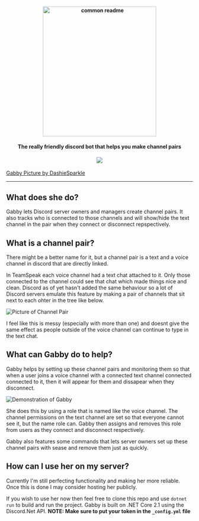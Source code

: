 <h4 align="center">
  <img alt="common readme" src="https://i.imgur.com/5zpfhLm.png" width="306.3" height="350">
</h4>
<h4 align="center">
  The really friendly discord bot that helps you make channel pairs
</h4>
<h4 align="center">
  <a href="https://discord.gg/GPCkUX"><img src="https://badgen.net/badge/Gabby's%20Birdhouse/Join?icon=discord"</a>
</h4>

Gabby Picture by [DashieSparkle](https://www.deviantart.com/dashiesparkle)

---

## What does she do?
Gabby lets Discord server owners and managers create channel pairs. It also tracks who is connected to those channels and will show/hide the text channel in the pair when they connect or disconnect repspectively.

## What is a channel pair?
There might be a better name for it, but a channel pair is a text and a voice channel in discord that are directly linked.

In TeamSpeak each voice channel had a text chat attached to it. Only those connected to the channel could see that chat which made things nice and clean. Discord as of yet hasn't added the same behaviour so a lot of Discord servers emulate this feature by making a pair of channels that sit next to each ohter in the tree like below.

![Picture of Channel Pair](https://i.imgur.com/OLV4CcF.png)

I feel like this is messy (especially with more than one) and doesnt give the same effect as people outside of the voice channel can continue to type in the text chat.

## What can Gabby do to help?
Gabby helps by setting up these channel pairs and monitoring them so that when a user joins a voice channel with a connected text channel connected connected to it, then it will appear for them and dissapear when they disconnect.

![Demonstration of Gabby](https://i.imgur.com/585lsai.gif)

She does this by using a role that is named like the voice channel. The channel permissions on the text channel are set so that everyone cannot see it, but the name role can. Gabby then assigns and removes this role from users as they connect and disconnect respectively.

Gabby also features some commands that lets server owners set up these channel pairs with sease and remove them just as quickly.

## How can I use her on my server?
Currently I'm still perfecting functionality and making her more reliable. Once this is done I may consider hosting her publicly.

If you wish to use her now then feel free to clone this repo and use `dotnet run` to build and run the project.
Gabby is built on .NET Core 2.1 using the Discord.Net API.
**NOTE: Make sure to put your token in the `_config.yml` file**

